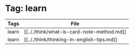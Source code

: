 # Tag: learn
| Tags | File|
|------|-----|
|learn|[[.././think/what-is-card-note-method.md]]|
|learn|[[.././think/thinking-in-english-tips.md]]|
